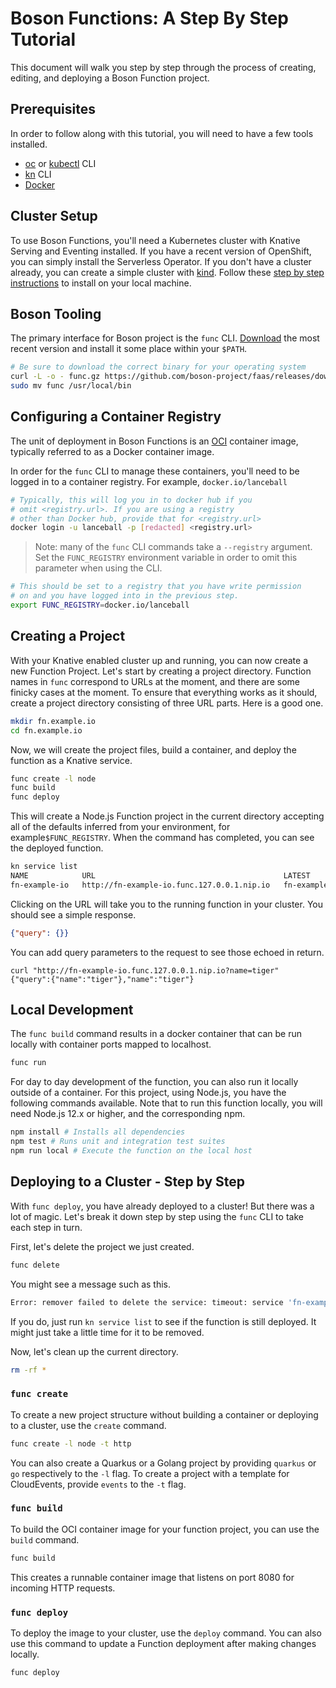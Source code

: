 # Boson Functions: A Step By Step Tutorial

This document will walk you step by step through the process of creating,
editing, and deploying a Boson Function project.

## Prerequisites

In order to follow along with this tutorial, you will need to have a few tools
installed.

* [oc][oc] or [kubectl][kubectl] CLI
* [kn][kn] CLI
* [Docker][docker] 

[docker]: https://docs.docker.com/install/
[oc]: https://docs.openshift.com/container-platform/4.6/cli_reference/openshift_cli/getting-started-cli.html#cli-installing-cli_cli-developer-commands
[kubectl]: https://kubernetes.io/docs/tasks/tools/install-kubectl/
[kn]: https://knative.dev/docs/install/install-kn/

## Cluster Setup

To use Boson Functions, you'll need a Kubernetes cluster with Knative Serving
and Eventing installed. If you have a recent version of OpenShift, you can
simply install the Serverless Operator. If you don't have a cluster already,
you can create a simple cluster with [kind](https://kind.sigs.k8s.io/). Follow
these [step by step instructions](kind-setup.md) to install on your local
machine.

## Boson Tooling

The primary interface for Boson project is the `func` CLI.
[Download][func-download] the most recent version and install it some place
within your `$PATH`.

[func-download]: https://github.com/boson-project/faas/releases

```sh
# Be sure to download the correct binary for your operating system
curl -L -o - func.gz https://github.com/boson-project/faas/releases/download/v0.8.0/func_linux_amd64.gz | gunzip > func && chmod 755 func
sudo mv func /usr/local/bin
```
## Configuring a Container Registry

The unit of deployment in Boson Functions is an [OCI](https://opencontainers.org/)
container image, typically referred to as a Docker container image.

In order for the `func` CLI to manage these containers, you'll need to be
logged in to a container registry. For example, `docker.io/lanceball`


```bash
# Typically, this will log you in to docker hub if you
# omit <registry.url>. If you are using a registry
# other than Docker hub, provide that for <registry.url>
docker login -u lanceball -p [redacted] <registry.url>
```

> Note: many of the `func` CLI commands take a `--registry` argument.
> Set the `FUNC_REGISTRY` environment variable in order to omit this
> parameter when using the CLI.

```bash
# This should be set to a registry that you have write permission
# on and you have logged into in the previous step.
export FUNC_REGISTRY=docker.io/lanceball
```

## Creating a Project

With your Knative enabled cluster up and running, you can now create a new
Function Project. Let's start by creating a project directory. Function names
in `func` correspond to URLs at the moment, and there are some finicky cases
at the moment. To ensure that everything works as it should, create a project
directory consisting of three URL parts. Here is a good one.

```bash
mkdir fn.example.io
cd fn.example.io
```

Now, we will create the project files, build a container, and
deploy the function as a Knative service.


```bash
func create -l node
func build
func deploy
```

This will create a Node.js Function project in the current directory accepting
all of the defaults inferred from your environment, for example`$FUNC_REGISTRY`.
When the command has completed, you can see the deployed function.

```bash
kn service list
NAME            URL                                          LATEST                  AGE   CONDITIONS   READY   REASON
fn-example-io   http://fn-example-io.func.127.0.0.1.nip.io   fn-example-io-ngswh-1   24s   3 OK / 3     True
```

Clicking on the URL will take you to the running function in your cluster. You
should see a simple response.

```json
{"query": {}}
```

You can add query parameters to the request to see those echoed in return.

```console
curl "http://fn-example-io.func.127.0.0.1.nip.io?name=tiger"
{"query":{"name":"tiger"},"name":"tiger"}
```

## Local Development

The `func build` command results in a docker container that can be run
locally with container ports mapped to localhost.

```bash
func run
```

For day to day development of the function, you can also run it locally outside
of a container. For this project, using Node.js, you have the following commands
available. Note that to run this function locally, you will need Node.js 12.x or
higher, and the corresponding npm.

```bash
npm install # Installs all dependencies
npm test # Runs unit and integration test suites
npm run local # Execute the function on the local host
```

## Deploying to a Cluster - Step by Step

With `func deploy`, you have already deployed to a cluster! But there was a lot
of magic. Let's break it down step by step using the
`func` CLI to take each step in turn.

First, let's delete the project we just created.

```bash
func delete
```

You might see a message such as this.

```bash
Error: remover failed to delete the service: timeout: service 'fn-example-io' not ready after 30 seconds.
```

If you do, just run `kn service list` to see if the function is still deployed.
It might just take a little time for it to be removed.

Now, let's clean up the current directory.

```bash
rm -rf *
```

### `func create`

To create a new project structure without building a container or deploying to a
cluster, use the `create` command.

```bash
func create -l node -t http
```

You can also create a Quarkus or a Golang project by providing `quarkus` or `go`
respectively to the `-l` flag. To create a project with a template for
CloudEvents, provide `events` to the `-t` flag.

### `func build`

To build the OCI container image for your function project, you can use the
`build` command.

```bash
func build
```

This creates a runnable container image that listens on port 8080 for incoming
HTTP requests.

### `func deploy`

To deploy the image to your cluster, use the `deploy` command. You can also use
this command to update a Function deployment after making changes locally.

```bash
func deploy
```
